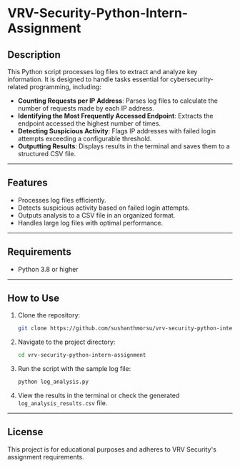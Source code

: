# VRV-Security-Python-Intern-Assignment

## Description
This Python script processes log files to extract and analyze key information. It is designed to handle tasks essential for cybersecurity-related programming, including:

- **Counting Requests per IP Address**: Parses log files to calculate the number of requests made by each IP address.
- **Identifying the Most Frequently Accessed Endpoint**: Extracts the endpoint accessed the highest number of times.
- **Detecting Suspicious Activity**: Flags IP addresses with failed login attempts exceeding a configurable threshold.
- **Outputting Results**: Displays results in the terminal and saves them to a structured CSV file.

---

## Features
- Processes log files efficiently.
- Detects suspicious activity based on failed login attempts.
- Outputs analysis to a CSV file in an organized format.
- Handles large log files with optimal performance.

---

## Requirements
- Python 3.8 or higher

---

## How to Use
1. Clone the repository:
   ```bash
   git clone https://github.com/sushanthmorsu/vrv-security-python-intern-assignment.git

2. Navigate to the project directory:
   ```bash
   cd vrv-security-python-intern-assignment

3. Run the script with the sample log file:
   ```bash
   python log_analysis.py

4. View the results in the terminal or check the generated `log_analysis_results.csv` file.

---

## License
This project is for educational purposes and adheres to VRV Security's assignment requirements.

